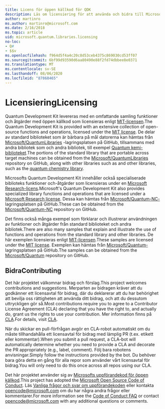 ```yaml
---
title: Licens för öppen källkod för QDK
description: Läs om licensiering för att använda och bidra till Microsofts Q# standard bibliotek – licensiering och bidrag.
author: martinro
ms.author: martinro@microsoft.com
ms.date: 2/16/2018
ms.topic: article
uid: microsoft.quantum.libraries.licensing
no-loc:
- Q#
- $$v
ms.openlocfilehash: f964d5f4a4c20c8d53ceb4375c869030cd53ff07
ms.sourcegitcommit: 6bf99d93590d6aa80490e88f2fd74dbbee8e0371
ms.translationtype: MT
ms.contentlocale: sv-SE
ms.lasthandoff: 08/06/2020
ms.locfileid: "87868465"
---
```

# <a name="licensing"></a><span data-ttu-id="f3cb1-103">Licensiering</span><span class="sxs-lookup"><span data-stu-id="f3cb1-103">Licensing</span></span> #

<span data-ttu-id="f3cb1-104">Quantum Development Kit levereras med en omfattande samling funktioner och åtgärder med öppen källkod som licensieras enligt [MIT-licensen](https://github.com/Microsoft/Quantum/blob/master/LICENSE.txt).</span><span class="sxs-lookup"><span data-stu-id="f3cb1-104">The Quantum Development Kit is provided with an extensive collection of open-source functions and operations, licensed under the [MIT license](https://github.com/Microsoft/Quantum/blob/master/LICENSE.txt).</span></span>
<span data-ttu-id="f3cb1-105">De delar av standard biblioteket som är bärbara på mål datorerna kan hämtas från [Microsoft/QuantumLibraries](https://github.com/Microsoft/QuantumLibraries) -lagringsplatsen på GitHub, tillsammans med andra bibliotek som och andra bibliotek, till exempel [Quantum kemi-biblioteket](xref:microsoft.quantum.chemistry.concepts.intro).</span><span class="sxs-lookup"><span data-stu-id="f3cb1-105">The portions of the standard library that are portable across target machines can be obtained from the [Microsoft/QuantumLibraries](https://github.com/Microsoft/QuantumLibraries) repository on GitHub, along with other libraries such as  and other libraries, such as the [quantum chemistry library](xref:microsoft.quantum.chemistry.concepts.intro).</span></span>

<span data-ttu-id="f3cb1-106">Microsofts Quantum Development Kit innehåller också specialiserade biblioteks funktioner och-åtgärder som licensieras under en [Microsoft Research-licens](https://github.com/Microsoft/Quantum-NC/blob/master/LICENSE).</span><span class="sxs-lookup"><span data-stu-id="f3cb1-106">Microsoft's Quantum Development Kit also provides specialized library functions and operations that are licensed under a [Microsoft Research license](https://github.com/Microsoft/Quantum-NC/blob/master/LICENSE).</span></span>
<span data-ttu-id="f3cb1-107">Dessa kan hämtas från [Microsoft/Quantum-NC-](https://github.com/microsoft/quantum-nc) lagringsplatsen på GitHub.</span><span class="sxs-lookup"><span data-stu-id="f3cb1-107">These can be obtained from the [Microsoft/Quantum-NC](https://github.com/microsoft/quantum-nc) repository on GitHub.</span></span>

<span data-ttu-id="f3cb1-108">Det finns också många exempel som förklarar och illustrerar användningen av funktioner och åtgärder från standard biblioteket och andra bibliotek.</span><span class="sxs-lookup"><span data-stu-id="f3cb1-108">There are also many samples that explain and illustrate the use of functions and operations from the standard library and other libraries.</span></span>
<span data-ttu-id="f3cb1-109">De här exemplen licensieras enligt [MIT-licensen](https://github.com/Microsoft/Quantum/blob/master/LICENSE.txt).</span><span class="sxs-lookup"><span data-stu-id="f3cb1-109">These samples are licensed under the [MIT license](https://github.com/Microsoft/Quantum/blob/master/LICENSE.txt).</span></span>
<span data-ttu-id="f3cb1-110">Exemplen kan hämtas från [Microsoft/Quantum-](https://github.com/Microsoft/Quantum) lagringsplatsen på GitHub.</span><span class="sxs-lookup"><span data-stu-id="f3cb1-110">The samples can be obtained from the [Microsoft/Quantum](https://github.com/Microsoft/Quantum) repository on GitHub.</span></span>

## <a name="contributing"></a><span data-ttu-id="f3cb1-111">Bidra</span><span class="sxs-lookup"><span data-stu-id="f3cb1-111">Contributing</span></span> ##

<span data-ttu-id="f3cb1-112">Det här projektet välkomnar bidrag och förslag.</span><span class="sxs-lookup"><span data-stu-id="f3cb1-112">This project welcomes contributions and suggestions.</span></span>
<span data-ttu-id="f3cb1-113">Merparten av bidragen kräver att du godkänner ett licensavtal för bidrag, där du deklarerar att du har behörighet att bevilja oss rättigheten att använda ditt bidrag, och att du dessutom uttryckligen gör så.</span><span class="sxs-lookup"><span data-stu-id="f3cb1-113">Most contributions require you to agree to a Contributor License Agreement (CLA) declaring that you have the right to, and actually do, grant us the rights to use your contribution.</span></span> <span data-ttu-id="f3cb1-114">Mer information finns på [CLA](https://cla.microsoft.com).</span><span class="sxs-lookup"><span data-stu-id="f3cb1-114">For details, visit [CLA](https://cla.microsoft.com).</span></span>

<span data-ttu-id="f3cb1-115">När du skickar en pull-förfrågan avgör en CLA-robot automatiskt om du måste tillhandahålla ett licensavtal för bidrag med lämplig PR (t.ex. etikett eller kommentar).</span><span class="sxs-lookup"><span data-stu-id="f3cb1-115">When you submit a pull request, a CLA-bot will automatically determine whether you need to provide a CLA and decorate the PR appropriately (e.g., label, comment).</span></span> <span data-ttu-id="f3cb1-116">Följ bara robotens anvisningar.</span><span class="sxs-lookup"><span data-stu-id="f3cb1-116">Simply follow the instructions provided by the bot.</span></span> <span data-ttu-id="f3cb1-117">Du behöver bara göra detta en gång för alla repor som använder vårt licensavtal för bidrag.</span><span class="sxs-lookup"><span data-stu-id="f3cb1-117">You will only need to do this once across all repos using our CLA.</span></span>

<span data-ttu-id="f3cb1-118">Det här projektet använder sig av [Microsofts uppförandekod för öppen källkod](https://opensource.microsoft.com/codeofconduct/).</span><span class="sxs-lookup"><span data-stu-id="f3cb1-118">This project has adopted the [Microsoft Open Source Code of Conduct](https://opensource.microsoft.com/codeofconduct/).</span></span>
<span data-ttu-id="f3cb1-119">Läs [Vanliga frågor och svar om uppförandekoden](https://opensource.microsoft.com/codeofconduct/faq/) eller kontakta [opencode@microsoft.com](mailto:opencode@microsoft.com) om du har några andra frågor eller kommentarer.</span><span class="sxs-lookup"><span data-stu-id="f3cb1-119">For more information see the [Code of Conduct FAQ](https://opensource.microsoft.com/codeofconduct/faq/) or contact [opencode@microsoft.com](mailto:opencode@microsoft.com) with any additional questions or comments.</span></span>
